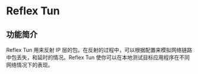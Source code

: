 # Reflex Tun

## 功能简介
Reflex Tun 用来反射 IP 层的包。在反射的过程中，可以根据配置来模拟网络链路中包丢失，和延时的情况。Reflex Tun 使你可以在本地测试目标应用程序在不同网络情况下的表现。



